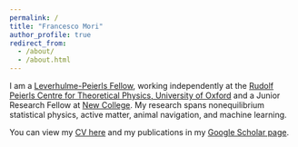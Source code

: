 ```yaml
---
permalink: /
title: "Francesco Mori"
author_profile: true
redirect_from: 
  - /about/
  - /about.html
---
```


I am a [Leverhulme-Peierls Fellow](https://www.leverhulmepeierlsfellows.com/), working independently at the [Rudolf Peierls Centre for Theoretical Physics, University of Oxford](https://www.physics.ox.ac.uk/research/subdepartment/rudolf-peierls-centre-theoretical-physics) and a Junior Research Fellow at [New College](https://www.new.ox.ac.uk). My research spans nonequilibrium statistical physics, active matter, animal navigation, and machine learning. 

You can view my [CV here](/files/Mori_CV.pdf) and my publications in my [Google Scholar page](https://scholar.google.com/citations?user=3PbdntYAAAAJ&hl=it).
